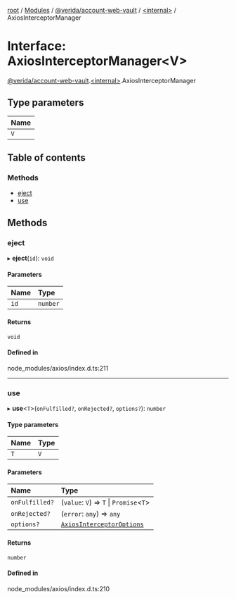 [root](../README.md) / [Modules](../modules.md) / [@verida/account-web-vault](../modules/verida_account_web_vault.md) / [<internal\>](../modules/verida_account_web_vault._internal_.md) / AxiosInterceptorManager

# Interface: AxiosInterceptorManager<V\>

[@verida/account-web-vault](../modules/verida_account_web_vault.md).[<internal\>](../modules/verida_account_web_vault._internal_.md).AxiosInterceptorManager

## Type parameters

| Name |
| :------ |
| `V` |

## Table of contents

### Methods

- [eject](verida_account_web_vault._internal_.AxiosInterceptorManager.md#eject)
- [use](verida_account_web_vault._internal_.AxiosInterceptorManager.md#use)

## Methods

### eject

▸ **eject**(`id`): `void`

#### Parameters

| Name | Type |
| :------ | :------ |
| `id` | `number` |

#### Returns

`void`

#### Defined in

node_modules/axios/index.d.ts:211

___

### use

▸ **use**<`T`\>(`onFulfilled?`, `onRejected?`, `options?`): `number`

#### Type parameters

| Name | Type |
| :------ | :------ |
| `T` | `V` |

#### Parameters

| Name | Type |
| :------ | :------ |
| `onFulfilled?` | (`value`: `V`) => `T` \| `Promise`<`T`\> |
| `onRejected?` | (`error`: `any`) => `any` |
| `options?` | [`AxiosInterceptorOptions`](verida_account_web_vault._internal_.AxiosInterceptorOptions.md) |

#### Returns

`number`

#### Defined in

node_modules/axios/index.d.ts:210
